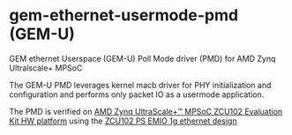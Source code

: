 # gem-ethernet-usermode-pmd (GEM-U)
GEM ethernet Userspace (GEM-U) Poll Mode driver (PMD) for AMD Zynq Ultralscale+ MPSoC

The GEM-U PMD leverages kernel macb driver for PHY initialization and configuration and performs only packet IO as a usermode application. 

The PMD is verified on [AMD Zynq UltraScale+™ MPSoC ZCU102 Evaluation Kit HW platform](https://www.amd.com/en/products/adaptive-socs-and-fpgas/evaluation-boards/ek-u1-zcu102-g.html) 
using the [ZCU102 PS EMIO 1g ethernet design](https://github.com/Xilinx-Wiki-Projects/ZCU102-Ethernet/tree/main/2024.2/ps_mio_eth_1g)
